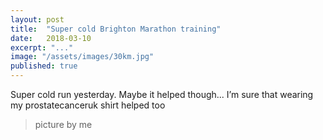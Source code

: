 ```yaml
---
layout: post
title:  "Super cold Brighton Marathon training"
date:   2018-03-10
excerpt: "..."
image: "/assets/images/30km.jpg"
published: true
---
```


Super cold run yesterday. Maybe it helped though... I’m sure that wearing my prostatecanceruk shirt helped too

> picture by me